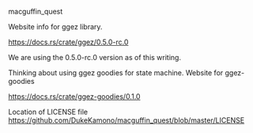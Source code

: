 macguffin_quest

Website info for ggez library.

https://docs.rs/crate/ggez/0.5.0-rc.0

We are using the 0.5.0-rc.0 version as of this writing.


Thinking about using ggez goodies for state machine.
Website for ggez-goodies

https://docs.rs/crate/ggez-goodies/0.1.0

Location of LICENSE file
https://github.com/DukeKamono/macguffin_quest/blob/master/LICENSE
